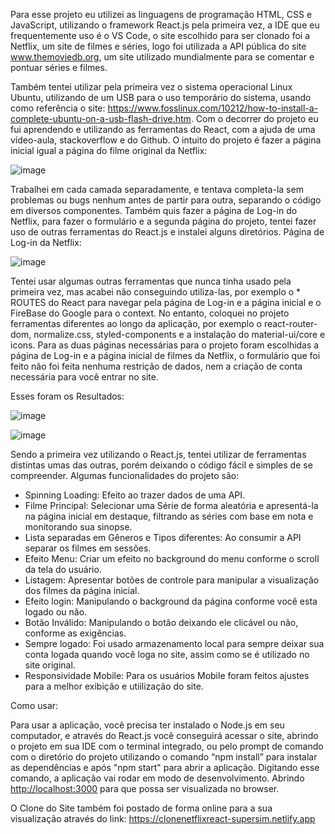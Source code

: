   Para esse projeto eu utilizei as linguagens de programação HTML, CSS e JavaScript, utilizando o framework React.js pela primeira vez, a IDE que eu frequentemente uso é o VS Code, o site escolhido para ser clonado foi a Netflix, um site de filmes e séries, logo foi utilizada a API pública do site www.themoviedb.org, um site utilizado mundialmente para se comentar e pontuar séries e filmes.
  
   Também tentei utilizar pela primeira vez o sistema operacional Linux Ubuntu, utilizando de um USB para o uso temporário do sistema, usando como referência o site: <https://www.fosslinux.com/10212/how-to-install-a-complete-ubuntu-on-a-usb-flash-drive.htm>.
   Com o decorrer do projeto eu fui aprendendo e utilizando as ferramentas do React, com a ajuda de uma vídeo-aula, stackoverflow e do Github. O intuito do projeto é fazer a página inicial igual a página do filme original da Netflix: 
   
   ![image](https://user-images.githubusercontent.com/47496980/138907511-fb6c79ff-28c5-40cd-94eb-26461d9b4c74.png)

  Trabalhei em cada camada separadamente, e tentava completa-la sem problemas ou bugs nenhum antes de partir para outra, separando o código em diversos componentes. Também quis fazer a página de Log-in do Netflix, para fazer o formulário e a segunda página do projeto, tentei fazer uso de outras ferramentas do React.js e instalei alguns diretórios. Página de Log-in da Netflix: 
  
  ![image](https://user-images.githubusercontent.com/47496980/138907772-771bb3b7-d75c-4a4d-81b3-4cbf7f4509fd.png)

  Tentei usar algumas outras ferramentas que nunca tinha usado pela primeira vez, mas acabei não conseguindo utiliza-las, por exemplo o * ROUTES do React para navegar pela página de Log-in e a página inicial e o FireBase do Google para o context.
  No entanto, coloquei no projeto ferramentas diferentes ao longo da aplicação, por exemplo o react-router-dom, normalize.css, styled-components e a instalação do material-ui/core e icons. Para as duas páginas necessárias para o projeto foram escolhidas a página de Log-in e a página inicial de filmes da Netflix, o formulário que foi feito não foi feita nenhuma restrição de dados, nem a criação de conta necessária para você entrar no site.
  
  Esses foram os Resultados:
  
  ![image](https://user-images.githubusercontent.com/47496980/138908189-e194648a-2db1-4595-8a65-6272ce192345.png)

  ![image](https://user-images.githubusercontent.com/47496980/138908279-5f3643ce-ed16-447f-82f4-f5c4f303962e.png)

  
  Sendo a primeira vez utilizando o React.js, tentei utilizar de ferramentas distintas umas das outras, porém deixando o código fácil e simples de se compreender. 
  Algumas funcionalidades do projeto são:
  
 - Spinning Loading: Efeito ao trazer dados de uma API.
 - Filme Principal: Selecionar uma Série de forma aleatória e apresentá-la na página inicial em destaque, filtrando as séries com base em nota e monitorando sua sinopse.
 - Lista separadas em Gêneros e Tipos diferentes: Ao consumir a API separar os filmes em sessões.
 - Efeito Menu: Criar um efeito no background do menu conforme o scroll da tela do usuário.
 - Listagem: Apresentar botões de controle para manipular a visualização dos filmes da página inicial.
 - Efeito login: Manipulando o background da página conforme você esta logado ou não.
 - Botão Inválido: Manipulando o botão deixando ele clicável ou não, conforme as exigências.
 - Sempre logado: Foi usado armazenamento local para sempre deixar sua conta logada quando você loga no site, assim como se é utilizado no site original.
 - Responsividade Mobile: Para os usuários Mobile foram feitos ajustes para a melhor exibição e utiilização do site.
 
Como usar:

  Para usar a aplicação, você precisa ter instalado o Node.js em seu computador, e através do React.js você conseguirá acessar o site, abrindo o projeto em sua IDE com o terminal integrado, ou pelo prompt de comando com o diretório do projeto utilizando o comando “npm install” para instalar as dependências e após "npm start" para abrir a aplicação.
  Digitando esse comando, a aplicação vai rodar em modo de desenvolvimento.
  Abrindo [http://localhost:3000](http://localhost:3000) para que possa ser visualizada no browser.
  
  O Clone do Site também foi postado de forma online para a sua visualização através do link: https://clonenetflixreact-supersim.netlify.app 

